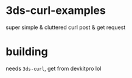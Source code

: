 # 3ds-curl-examples
super simple &amp; cluttered curl post &amp; get request

# building

needs `3ds-curl`, get from devkitpro lol


